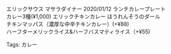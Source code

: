 エリックサウス マサラダイナー 2020/01/12 ランチカレープレート  
カレー3種(¥1,000) エリックチキンカレー ほうれんそうのダール  
チキンマッパス（濃厚な中辛チキンカレー）(+¥88)  
ハーフターメリックライス&ハーフバスマティライス（+¥55)  

Tags: カレー